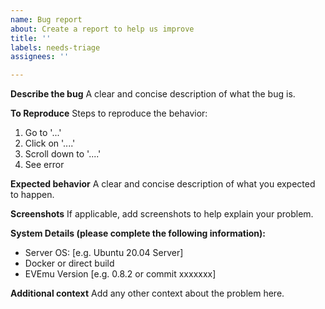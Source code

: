 ```yaml
---
name: Bug report
about: Create a report to help us improve
title: ''
labels: needs-triage
assignees: ''

---
```


**Describe the bug**
A clear and concise description of what the bug is.

**To Reproduce**
Steps to reproduce the behavior:
1. Go to '...'
2. Click on '....'
3. Scroll down to '....'
4. See error

**Expected behavior**
A clear and concise description of what you expected to happen.

**Screenshots**
If applicable, add screenshots to help explain your problem.

**System Details (please complete the following information):**
 - Server OS: [e.g. Ubuntu 20.04 Server]
 - Docker or direct build
 - EVEmu Version [e.g. 0.8.2 or commit xxxxxxx]

**Additional context**
Add any other context about the problem here.
